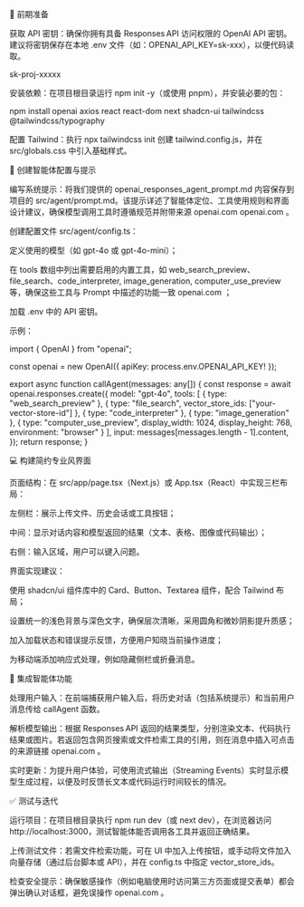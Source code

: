 📌 前期准备

获取 API 密钥：确保你拥有具备 Responses API 访问权限的 OpenAI API 密钥。建议将密钥保存在本地 .env 文件（如：OPENAI_API_KEY=sk-xxx），以便代码读取。

sk-proj-xxxxx

安装依赖：在项目根目录运行 npm init -y（或使用 pnpm），并安装必要的包：

npm install openai axios react react-dom next shadcn-ui tailwindcss @tailwindcss/typography


配置 Tailwind：执行 npx tailwindcss init 创建 tailwind.config.js，并在 src/globals.css 中引入基础样式。

🧠 创建智能体配置与提示

编写系统提示：将我们提供的 openai_responses_agent_prompt.md 内容保存到项目的 src/agent/prompt.md。该提示详述了智能体定位、工具使用规则和界面设计建议，确保模型调用工具时遵循规范并附带来源
openai.com
openai.com
。

创建配置文件 src/agent/config.ts：

定义使用的模型（如 gpt-4o 或 gpt-4o-mini）；

在 tools 数组中列出需要启用的内置工具，如 web_search_preview、file_search、code_interpreter, image_generation, computer_use_preview 等，确保这些工具与 Prompt 中描述的功能一致
openai.com
；

加载 .env 中的 API 密钥。

示例：

import { OpenAI } from "openai";

const openai = new OpenAI({ apiKey: process.env.OPENAI_API_KEY! });

export async function callAgent(messages: any[]) {
  const response = await openai.responses.create({
    model: "gpt-4o",
    tools: [
      { type: "web_search_preview" },
      { type: "file_search", vector_store_ids: ["your-vector-store-id"] },
      { type: "code_interpreter" },
      { type: "image_generation" },
      { type: "computer_use_preview", display_width: 1024, display_height: 768, environment: "browser" }
    ],
    input: messages[messages.length - 1].content,
  });
  return response;
}

💻 构建简约专业风界面

页面结构：在 src/app/page.tsx（Next.js）或 App.tsx（React）中实现三栏布局：

左侧栏：展示上传文件、历史会话或工具按钮；

中间：显示对话内容和模型返回的结果（文本、表格、图像或代码输出）；

右侧：输入区域，用户可以键入问题。

界面实现建议：

使用 shadcn/ui 组件库中的 Card、Button、Textarea 组件，配合 Tailwind 布局；

设置统一的浅色背景与深色文字，确保层次清晰，采用圆角和微妙阴影提升质感；

加入加载状态和错误提示反馈，方便用户知晓当前操作进度；

为移动端添加响应式处理，例如隐藏侧栏或折叠消息。

🔧 集成智能体功能

处理用户输入：在前端捕获用户输入后，将历史对话（包括系统提示）和当前用户消息传给 callAgent 函数。

解析模型输出：根据 Responses API 返回的结果类型，分别渲染文本、代码执行结果或图片。若返回包含网页搜索或文件检索工具的引用，则在消息中插入可点击的来源链接
openai.com
。

实时更新：为提升用户体验，可使用流式输出（Streaming Events）实时显示模型生成过程，以便及时反馈长文本或代码运行时间较长的情况。

✅ 测试与迭代

运行项目：在项目根目录执行 npm run dev（或 next dev），在浏览器访问 http://localhost:3000，测试智能体能否调用各工具并返回正确结果。

上传测试文件：若需文件检索功能，可在 UI 中加入上传按钮，或手动将文件加入向量存储（通过后台脚本或 API），并在 config.ts 中指定 vector_store_ids。

检查安全提示：确保敏感操作（例如电脑使用时访问第三方页面或提交表单）都会弹出确认对话框，避免误操作
openai.com
。